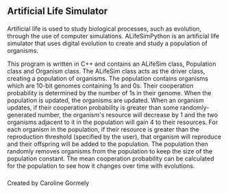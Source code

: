 ## Artificial Life Simulator
####
Artificial life is used to study biological processes, such as evolution, through the use of computer simulations. ALifeSimPython is an artificial life simulator that uses digital evolution to create and study a population of organisms. 

This program is written in C++ and contains an ALifeSim class, Population class and Organism class. The ALifeSim class acts as the driver class, creating a population of organisms. The population contains organisms which are 10-bit genomes containing 1s and 0s. Their cooperation probability is determined by the number of 1s in their genome. When the population is updated, the organisms are updated. When an organism updates, if their cooperation probability is greater than some randomly-generated number, the organism's resource will decrease by 1 and the two organisms adjacent to it in the population will gain 4 to their resources. For each organism in the population, if their resource is greater than the reproduction threshold (specified by the user), that organism will reproduce and their offspring will be added to the population. The population then randomly removes organisms from the population to keep the size of the population constant. The mean cooperation probability can be calculated for the population to see how it changes over time with evolutions. 
#####
Created by Caroline Gormely 
